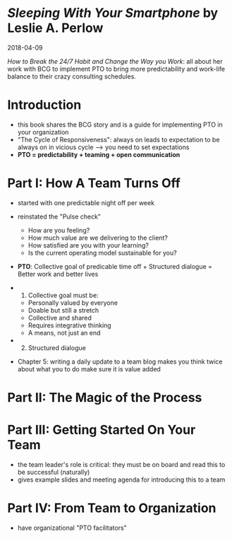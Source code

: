 # *Sleeping With Your Smartphone* by Leslie A. Perlow
2018-04-09

*How to Break the 24/7 Habit and Change the Way you Work*: all about her work with BCG to implement PTO to bring more predictability and work-life balance to their crazy consulting schedules.

# Introduction
- this book shares the BCG story and is a guide for implementing PTO in your organization
- "The Cycle of Responsiveness": always on leads to expectation to be always on in vicious cycle --> you need to set expectations
- **PTO = predictability + teaming + open communication**


# Part I: How A Team Turns Off
- started with one predictable night off per week
- reinstated the "Pulse check"
  - How are you feeling?
  - How much value are we delivering to the client?
  - How satisfied are you with your learning?
  - Is the current operating model sustainable for you?
- **PTO**: Collective goal of predicable time off + Structured dialogue = Better work and better lives
- 1. Collective goal must be:
  - Personally valued by everyone
  - Doable but still a stretch
  - Collective and shared
  - Requires integrative thinking
  - A means, not just an end
- 2. Structured dialogue

- Chapter 5: writing a daily update to a team blog makes you think twice about what you to do make sure it is value added


# Part II: The Magic of the Process

# Part III: Getting Started On Your Team
- the team leader's role is critical: they must be on board and read this to be successful (naturally)
- gives example slides and meeting agenda for introducing this to a team

# Part IV: From Team to Organization
- have organizational "PTO facilitators"